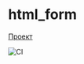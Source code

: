 # html_form

[Проект](https://mikhail15011976.github.io/html_form/)

![CI](https://github.com/Mikhail15011976/html_form/actions/workflows/web.yml/badge.svg)